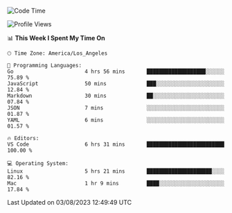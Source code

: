 <!--START_SECTION:waka-->
![Code Time](http://img.shields.io/badge/Code%20Time-499%20hrs%2019%20mins-blue)

![Profile Views](http://img.shields.io/badge/Profile%20Views-0-blue)

📊 **This Week I Spent My Time On** 

```text
🕑︎ Time Zone: America/Los_Angeles

💬 Programming Languages: 
Go                       4 hrs 56 mins       ███████████████████░░░░░░   75.89 % 
JavaScript               50 mins             ███░░░░░░░░░░░░░░░░░░░░░░   12.84 % 
Markdown                 30 mins             ██░░░░░░░░░░░░░░░░░░░░░░░   07.84 % 
JSON                     7 mins              ░░░░░░░░░░░░░░░░░░░░░░░░░   01.87 % 
YAML                     6 mins              ░░░░░░░░░░░░░░░░░░░░░░░░░   01.57 % 

🔥 Editors: 
VS Code                  6 hrs 31 mins       █████████████████████████   100.00 % 

💻 Operating System: 
Linux                    5 hrs 21 mins       █████████████████████░░░░   82.16 % 
Mac                      1 hr 9 mins         ████░░░░░░░░░░░░░░░░░░░░░   17.84 % 
```


 Last Updated on 03/08/2023 12:49:49 UTC
<!--END_SECTION:waka-->
